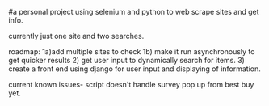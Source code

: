 #a personal project using selenium and python to web scrape sites and get info.

currently just one site and two searches.

roadmap:
1a)add multiple sites to check 
1b) make it run asynchronously to get quicker results
2) get user input to dynamically search for items.
3) create a front end using django for user input and displaying of information.

current known issues-
script doesn't handle survey pop up from best buy yet.
